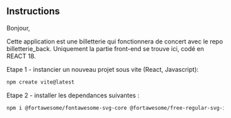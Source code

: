 ## Instructions

Bonjour,

Cette application est une billetterie qui fonctionnera de concert avec le repo billetterie_back.
Uniquement la partie front-end se trouve ici, codé en REACT 18.

Etape 1 - instancier un nouveau projet sous vite (React, Javascript):

```bash
npm create vite@latest
```

Etape 2 - installer les dependances suivantes :

````bash
npm i @fortawesome/fontawesome-svg-core @fortawesome/free-regular-svg-icons @fortawesome/free-solid-svg-icons @fortawesome/react-fontawesome @reduxjs/toolkit @stripe/react-stripe-js @stripe/stripe-js axios moment react-redux react-router-dom redux redux-thunk html5-qrcode qrcode qrcode.react chai mocha sinon sinon-chai
````

